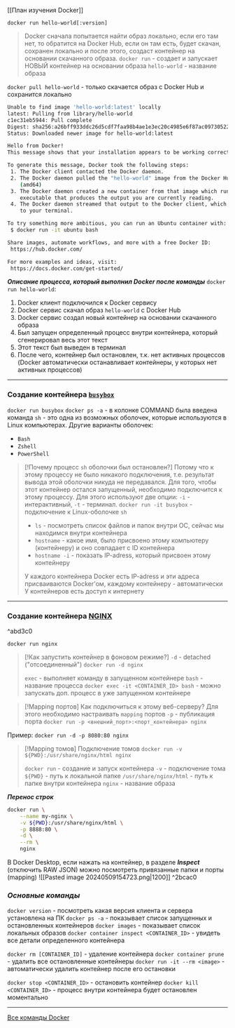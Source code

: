 [[План изучения Docker]]

`docker run hello-world[:version]` 
>Docker сначала попытается найти образ локально, если его там нет, то обратится на Docker Hub, если он там есть, будет скачан, сохранен локально и после этого, создаст контейнер на основании скачанного образа.
>`docker run` - создает и запускает НОВЫЙ контейнер на основании образа
>`hello-world` - название образа

`docker pull hello-world` - только скачается образ с Docker Hub и сохранится локально

```Bash
Unable to find image 'hello-world:latest' locally
latest: Pulling from library/hello-world
c1ec31eb5944: Pull complete
Digest: sha256:a26bff933ddc26d5cdf7faa98b4ae1e3ec20c4985e6f87ac0973052224d24302
Status: Downloaded newer image for hello-world:latest

Hello from Docker!
This message shows that your installation appears to be working correctly.

To generate this message, Docker took the following steps:
 1. The Docker client contacted the Docker daemon.
 2. The Docker daemon pulled the "hello-world" image from the Docker Hub.
    (amd64)
 3. The Docker daemon created a new container from that image which runs the
    executable that produces the output you are currently reading.
 4. The Docker daemon streamed that output to the Docker client, which sent it
    to your terminal.

To try something more ambitious, you can run an Ubuntu container with:
 $ docker run -it ubuntu bash

Share images, automate workflows, and more with a free Docker ID:
 https://hub.docker.com/

For more examples and ideas, visit:
 https://docs.docker.com/get-started/
```

***Описание процесса, который выполнил Docker после команды*** `docker run hello-world`:
1. Docker клиент подключился к Docker сервису
2. Docker сервис скачал образ `hello-world` с Docker Hub
3. Docker сервис создал новый контейнер на основании скачанного образа
4. Был запущен определенный процесс внутри контейнера, который сгенерировал весь этот текст
5. Этот текст был выведен в терминал
6. После чего, контейнер был остановлен, т.к. нет активных процессов (Docker автоматически останавливает контейнеры, у которых нет активных процессов)

___
### **Создание контейнера** [`busybox`](https://en.wikipedia.org/wiki/BusyBox)

`docker run busybox`
`docker ps -a` - в колонке COMMAND была введена команда `sh` - это одна из возможных оболочек, которые используются в Linux компьютерах. Другие варианты оболочек:
- `Bash`
- `Zshell`
- `PowerShell`

> [!Почему процесс `sh` оболочки был остановлен?]
> Потому что к этому процессу не было никакого подключения, т.е. результат вывода этой оболочки никуда не передавался.
> Для того, чтобы этот контейнер остался запущенный, необходимо подключится к этому процессу. 
> Для этого используют две опции: `-i` - интерактивный, `-t` - терминал.
> `docker run -it busybox` - подключение к  Linux-оболочке `sh`
> - `ls` - посмотреть список файлов и папок внутри ОС, сейчас мы находимся внутри контейнера
> - `hostname` - какое имя, было присвоено этому компьютеру (контейнеру) и оно совпадает с ID контейнера
> - `hostname -i` - показать IP-adress, который присвоен этому контейнеру
> 
> У каждого контейнера Docker есть IP-adress и эти адреса присваиваются Docker'ом, каждому контейнеру - автоматически
> У контейнеров есть доступ к интернету

___
### Создание контейнера [NGINX](https://ru.wikipedia.org/wiki/Nginx)

^abd3c0

 `docker run nginx`

>[!Как запустить контейнер в фоновом режиме?]
>`-d` - detached ("отсоединенный")
>`docker run -d nginx`
>
>`exec` - выполняет команду в запущенном контейнере
>`bash` - название процесса
>`docker exec -it <CONTAINER_ID> bash` - можно запускать доп. процесс в уже запущенном контейнере

 > [!Mapping портов]
 > Как подключиться к этому веб-серверу?
> Для этого необходимо настраивать `mapping` портов
> `-p` -  публикация порта
> `docker run -p <внешний_порт>:<порт_контейнера> nginx`

Пример:
`docker run -d -p 8080:80 nginx`

>[!Mapping томов]
>Подключение томов
>`docker run -v ${PWD}:/usr/share/nginx/html nginx`
>
>`docker run` - создание и запуск контейнера
>`-v` - подключение тома
>`${PWD}` - путь к локальной папке
>`/usr/share/nginx/html` - путь к папке внутри контейнера
>`nginx` - название образа

***Перенос строк***
```Bash
docker run \
	--name my-nginx \
	-v ${PWD}:/usr/share/nginx/html \
	-p 8888:80 \
	-d \
	--rm \
	nginx
```

В Docker Desktop, если нажать на контейнер, в разделе ***Inspect*** (отключить RAW JSON) можно посмотреть привязанные папки и порты  (mapping)
![[Pasted image 20240509154723.png|1200]]
^2bcac0

### ***Основные команды***
`docker version` - посмотреть какая версия клиента и сервера установлена на ПК
`docker ps -a` - показывает список запущенных и остановленных контейнеров
`docker images` - показывает список локальных образов
`docker container inspect <CONTAINER_ID>` - увидеть все детали определенного контейнера

`docker rm [CONTAINER_ID]` - удаление контейнера
`docker container prune` - удалить все остановленные контейнеры 
`docker run -it --rm <image>` - автоматически удалить контейнер после его остановки

`docker stop <CONTAINER_ID>` - остановить контейнер
`docker kill <CONTAINER_ID>` - процесс внутри контейнера будет остановлен моментально
___



[Все команды Docker](https://docs.docker.com/reference/cli/docker/)
